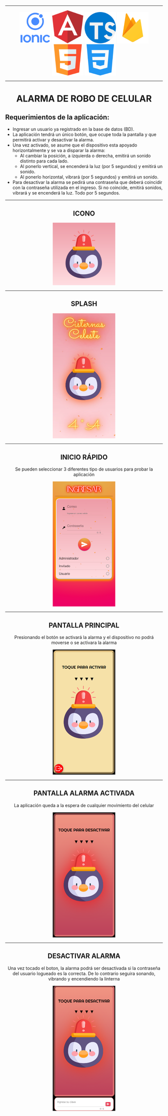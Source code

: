 <hr>
<p align="center">
<img width=100 src="https://github.com/Celescis/AlarmaRobo/blob/master/fotos/ionic.png"/>
<img width=100 src="https://github.com/Celescis/AlarmaRobo/blob/master/fotos/angular.png"/>
<img width=100 src="https://github.com/Celescis/AlarmaRobo/blob/master/fotos/ts.png"/>
<img width=100 src="https://github.com/Celescis/AlarmaRobo/blob/master/fotos/firebase.png"/>
<img width=100 src="https://github.com/Celescis/AlarmaRobo/blob/master/fotos/html.png"/>
<img width=100 src="https://github.com/Celescis/AlarmaRobo/blob/master/fotos/css.png"/>
</p>
<hr>

<h1 align="center">ALARMA DE ROBO DE CELULAR</h1>
<h2>Requerimientos de la aplicación:</h2>
  <ul>
    <li>Ingresar un usuario ya registrado en la base de datos (BD).</li>
    <li>La aplicación tendrá un único botón, que ocupe toda la pantalla y que permitirá activar y desactivar la alarma.</li>
    <li>Una vez activado, se asume que el dispositivo esta apoyado horizontalmente y se va a disparar la alarma: 
      <ul>
        <li>Al cambiar la posición, a izquierda o derecha, emitirá un sonido distinto para cada lado.</li>
        <li>Al ponerlo vertical, se encenderá la luz (por 5 segundos) y emitirá un sonido.</li>
        <li>Al ponerlo horizontal, vibrará (por 5 segundos) y emitirá un sonido.</li>
      </ul>
    </li>
    <li>Para desactivar la alarma se pedirá una contraseña que deberá coincidir con la contraseña utilizada en el ingreso. Si no coincide, emitirá sonidos, vibrará y se encenderá la luz. Todo por 5 segundos.</li>
  </ul>
   <hr>
<h2 align="center">ICONO</h2>
<p align="center">
   <img width=200 src="https://github.com/Celescis/AlarmaRobo/blob/master/fotos/icon.png">
 </p>
  <hr>
 <h2 align="center">SPLASH</h2>
<p align="center">
   <img width=200 src="https://github.com/Celescis/AlarmaRobo/blob/master/fotos/splash.jpeg">
 </p>
  <hr>
 <h2 align="center">INICIO RÁPIDO</h2>
 <p align="center">Se pueden seleccionar 3 diferentes tipo de usuarios para probar la aplicación</p>
 <p align="center">
   <img width=200 src="https://github.com/Celescis/AlarmaRobo/blob/master/fotos/login.png">
 </p>
 <hr>
 <h2 align="center">PANTALLA PRINCIPAL</h2>
 <p align="center">Presionando el botón se activará la alarma y el dispositivo no podrá moverse o se activara la alarma</p>
 <p align="center">
   <img width=200 src="https://github.com/Celescis/AlarmaRobo/blob/master/fotos/homeDesactivado.png">
 </p>
 <hr>
 <h2 align="center">PANTALLA ALARMA ACTIVADA</h2>
 <p align="center">La aplicación queda a la espera de cualquier movimiento del celular</p>
 <p align="center">
   <img width=200 src="https://github.com/Celescis/AlarmaRobo/blob/master/fotos/homeActivado.png">
 </p>
 <hr>
 
 <h2 align="center">DESACTIVAR ALARMA</h2>
 <p align="center">Una vez tocado el boton, la alarma podrá ser desactivada si la contraseña del usuario logueado es la correcta. De lo contrario seguira sonando, vibrando y encendiendo la linterna</p>
 <p align="center">
   <img width=200 src="https://github.com/Celescis/AlarmaRobo/blob/master/fotos/clave.png">
 </p>

 
